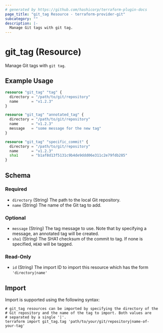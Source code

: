 ```yaml
---
# generated by https://github.com/hashicorp/terraform-plugin-docs
page_title: "git_tag Resource - terraform-provider-git"
subcategory: ""
description: |-
  Manage Git tags with git tag.
---
```


# git_tag (Resource)

Manage Git tags with `git tag`.

## Example Usage

```terraform
resource "git_tag" "tag" {
  directory = "/path/to/git/repository"
  name      = "v1.2.3"
}

resource "git_tag" "annotated_tag" {
  directory = "/path/to/git/repository"
  name      = "v1.2.3"
  message   = "some message for the new tag"
}

resource "git_tag" "specific_commit" {
  directory = "/path/to/git/repository"
  name      = "v1.2.3"
  sha1      = "b1af8d13f5131c9b4de9ddd06e311c2e79fdb285"
}
```

<!-- schema generated by tfplugindocs -->
## Schema

### Required

- `directory` (String) The path to the local Git repository.
- `name` (String) The name of the Git tag to add.

### Optional

- `message` (String) The tag message to use. Note that by specifying a message, an annotated tag will be created.
- `sha1` (String) The SHA1 checksum of the commit to tag. If none is specified, `HEAD` will be tagged.

### Read-Only

- `id` (String) The import ID to import this resource which has the form `'directory|name'`

## Import

Import is supported using the following syntax:

```shell
# git_tag resources can be imported by specifying the directory of the
# Git repository and the name of the tag to import. Both values are
# separated by a single '|'.
terraform import git_tag.tag 'path/to/your/git/repository|name-of-your-tag'
```
